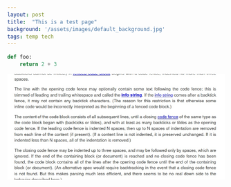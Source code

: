 ```yaml
---
layout: post
title:  "This is a test page"
background: '/assets/images/default_background.jpg'
tags: temp tech
---
```


```python
def foo:
    return 2 + 3
```

![Here's a test image](/assets/images/test1.jpg)
